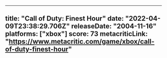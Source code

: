 
---
title: "Call of Duty: Finest Hour"
date: "2022-04-09T23:38:29.706Z"
releaseDate: "2004-11-16"
platforms: ["xbox"]
score: 73
metacriticLink: "https://www.metacritic.com/game/xbox/call-of-duty-finest-hour"
---

